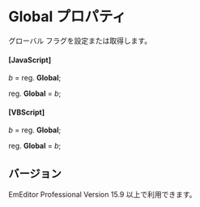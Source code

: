 # Global プロパティ

グローバル フラグを設定または取得します。

#### \[JavaScript\]

_b_ = reg. **Global**;

reg. **Global** = _b_;

#### \[VBScript\]

_b_ = reg. **Global**;

reg. **Global** = _b_;

## バージョン

EmEditor Professional Version 15.9 以上で利用できます。